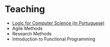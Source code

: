 # Teaching

- [Logic for Computer Science (in Portuguese)](https://logicaparacomputacao.github.io/)
- Agile Methods
- Research Methods
- Introduction to Functional Programming
